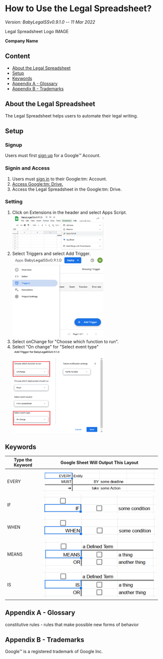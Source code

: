 

# How to Use the Legal Spreadsheet?

*Version: BabyLegalSSv0.9.1.0 -- 11 Mar 2022*

Legal Spreadsheet Logo IMAGE

**Company Name**

## Content

- [About the Legal Spreadsheet](#about)
- [Setup](#Setup)
- [Keywords](#keywords)
- [Appendix A - Glossary](#glossary)
- [Appendix B - Trademarks](#trademarks)

## About the Legal Spreadsheet<a name="about" />

The Legal Spreadsheet helps users to automate their legal writing.

## Setup

### Signup

Users must first [sign up](https://support.google.com/accounts/answer/27441?hl=en) for a Google:tm: Account.

### Signin and Access

<ol>
  <li>Users must <a href="https://myaccount.google.com">sign in</a> to their Google:tm: Account.</li>
  <li><a href="https://support.google.com/drive/answer/2423485?hl=en">Access Google:tm: Drive.</a></li>
  <li>Access the Legal Spreadsheet in the Google:tm: Drive.</li>
</ol>

### Setting

<ol>
  <li>Click on Extensions in the header and select Apps Script.</li>
  <img src="images/AppsScript.png" alt="Apps Script" width="300">
  <li>Select Triggers and select Add Trigger.</li>
  <img src="images/Triggers.png" alt="Triggers" width="300">
  <li>Select onChange for "Choose which function to run".</li>
  <li>Select "On change" for "Select event type"</li>
  <img src="images/SelectOnChange.png" alt="SelectOnChange" width="300">
</ol>

## Keywords<a name="keywords" />

| **Type the Keyword** | **Google Sheet Will Output This Layout** |
| --- | --- |
| EVERY | ![type EVERY in a cell in the Legal Spreadsheet](images/EVERY.png) |
| IF | ![type IF in a cell in the Legal Spreadsheet](images/IF.png) |
| WHEN | ![type WHEN in a cell in the Legal Spreadsheet](images/WHEN.png) |
| MEANS | ![type MEANS in a cell in the Legal Spreadsheet](images/MEANS.png) |
| IS | ![type IS in a cell in the Legal Spreadsheet](images/IS.png) |

## Appendix A - Glossary<a name="glossary" />

constitutive rules - rules that make possible new forms of behavior

## Appendix B - Trademarks<a name="trademarks" />

Google:tm: is a registered trademark of Google Inc.
